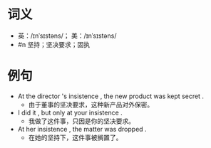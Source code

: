 # 词义
- 英：/ɪnˈsɪstəns/； 美：/ɪnˈsɪstəns/
- #n 坚持；坚决要求；固执
# 例句
- At the director 's insistence , the new product was kept secret .
	- 由于董事的坚决要求，这种新产品对外保密。
- I did it , but only at your insistence .
	- 我做了这件事，只因是你的坚决要求。
- At her insistence , the matter was dropped .
	- 在她的坚持下，这件事被搁置了。
